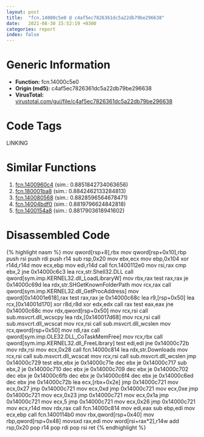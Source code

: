 ```yaml
---
layout: post
title:  "fcn.14000c5e0 @ c4af5ec7826361dc5a22db79be296638"
date:   2021-08-30 15:52:19 +0300
categories: report
index: false
---
```


# Generic Information
- **Function:** fcn.14000c5e0
- **Origin (md5):** c4af5ec7826361dc5a22db79be296638
- **VirusTotal:** [virustotal.com/gui/file/c4af5ec7826361dc5a22db79be296638][virustotal_ref]

# Code Tags
<span class="tag" id="LINKING">LINKING</span>


# Similar Functions

1. [fcn.1400960c4][similar_1_ref] (sim.: 0.8851842734063656)
2. [fcn.180001ba8][similar_2_ref] (sim.: 0.8842462133284813)
3. [fcn.140080568][similar_3_ref] (sim.: 0.8828596564678471)
4. [fcn.14004bdf0][similar_4_ref] (sim.: 0.8819796624842818)
5. [fcn.1400154a8][similar_5_ref] (sim.: 0.8817903618941602)


# Disassembled Code

{% highlight nasm %}
mov qword[rsp+8],rbx
mov qword[rsp+0x10],rbp
push rsi
push rdi
push r14
sub rsp,0x20
mov ebx,ecx
mov ebp,0x104
xor r14d,r14d
mov ecx,ebp
mov edi,r14d
call fcn.1400112e0
mov rsi,rax
cmp ebx,2
jne 0x14000c6c3
lea rcx,str.Shell32.DLL
call qword[sym.imp.KERNEL32.dll_LoadLibraryW]
mov rbx,rax
test rax,rax
je 0x14000c69d
lea rdx,str.SHGetKnownFolderPath
mov rcx,rax
call qword[sym.imp.KERNEL32.dll_GetProcAddress]
mov qword[0x14001e618],rax
test rax,rax
je 0x14000c68c
lea r9,[rsp+0x50]
lea rcx,[0x14001d170]
xor r8d,r8d
xor edx,edx
call rax
test eax,eax
jne 0x14000c68c
mov rdx,qword[rsp+0x50]
mov rcx,rsi
call sub.msvcrt.dll_wcscpy
lea rdx,[0x140017d68]
mov rcx,rsi
call sub.msvcrt.dll_wcscat
mov rcx,rsi
call sub.msvcrt.dll_wcslen
mov rcx,qword[rsp+0x50]
mov rdi,rax
call qword[sym.imp.OLE32.DLL_CoTaskMemFree]
mov rcx,rbx
call qword[sym.imp.KERNEL32.dll_FreeLibrary]
test edi,edi
jne 0x14000c72b
mov rdx,rsi
mov ecx,0x28
call fcn.14000c814
lea rdx,str.Downloads
mov rcx,rsi
call sub.msvcrt.dll_wcscat
mov rcx,rsi
call sub.msvcrt.dll_wcslen
jmp 0x14000c729
test ebx,ebx
je 0x14000c71e
dec ebx
je 0x14000c717
sub ebx,2
je 0x14000c710
dec ebx
je 0x14000c709
dec ebx
je 0x14000c702
dec ebx
je 0x14000c6fb
dec ebx
je 0x14000c6f4
dec ebx
je 0x14000c6ed
dec ebx
jne 0x14000c72b
lea ecx,[rbx+0x2e]
jmp 0x14000c721
mov ecx,0x27
jmp 0x14000c721
mov ecx,0xd
jmp 0x14000c721
mov ecx,0xe
jmp 0x14000c721
mov ecx,0x23
jmp 0x14000c721
mov ecx,0x1a
jmp 0x14000c721
mov ecx,5
jmp 0x14000c721
mov ecx,0x26
jmp 0x14000c721
mov ecx,r14d
mov rdx,rax
call fcn.14000c814
mov edi,eax
sub ebp,edi
mov ecx,ebp
call fcn.1400114b0
mov rbx,qword[rsp+0x40]
mov rbp,qword[rsp+0x48]
movsxd rax,edi
mov word[rsi+rax*2],r14w
add rsp,0x20
pop r14
pop rdi
pop rsi
ret 
{% endhighlight %}


[similar_1_ref]: /report/fcn.1400960c4@a5e8b4820319974b4ce1027132e98e27
[similar_2_ref]: /report/fcn.180001ba8@7dc44f7522d53d03c7b1f4335f6d2a15
[similar_3_ref]: /report/fcn.140080568@a5e8b4820319974b4ce1027132e98e27
[similar_4_ref]: /report/fcn.14004bdf0@3bee9e0608c478ffce0d10559aae732b
[similar_5_ref]: /report/fcn.1400154a8@3bee9e0608c478ffce0d10559aae732b
[virustotal_ref]: https://www.virustotal.com/gui/file/c4af5ec7826361dc5a22db79be296638